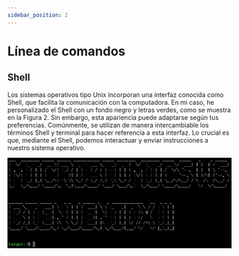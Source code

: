 ```yaml
---
sidebar_position: 2
---
```


# Línea de comandos
## Shell
Los sistemas operativos tipo Unix incorporan una interfaz conocida como Shell, que facilita la comunicación con la computadora. En mi caso, he personalizado el Shell con un fondo negro y letras verdes, como se muestra en la Figura 2. Sin embargo, esta apariencia puede adaptarse según tus preferencias. Comúnmente, se utilizan de manera intercambiable los términos Shell y terminal para hacer referencia a esta interfaz. Lo crucial es que, mediante el Shell, podemos interactuar y enviar instrucciones a nuestro sistema operativo.

![Terminal](../../static/img/bash/terminal.png)

